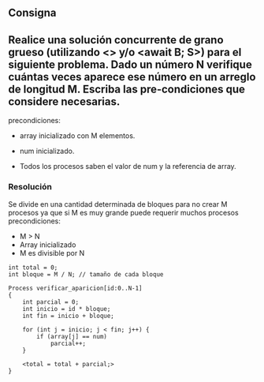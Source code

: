 ## Consigna
Realice una solución concurrente de grano grueso (utilizando <> y/o <await B; S>) para el siguiente problema. Dado un número N verifique cuántas veces aparece ese número en un arreglo de longitud M. Escriba las pre-condiciones que considere necesarias.
---
precondiciones:
- array inicializado con M elementos.

- num inicializado.

- Todos los procesos saben el valor de num y la referencia de array.

### Resolución 
Se divide en una cantidad determinada de bloques para no crear M procesos ya que si M es muy grande puede requerir muchos procesos
precondiciones: 
- M > N
- Array inicializado
- M es divisible por N
```
int total = 0;
int bloque = M / N; // tamaño de cada bloque 

Process verificar_aparicion[id:0..N-1]
{
    int parcial = 0;
    int inicio = id * bloque;
    int fin = inicio + bloque;

    for (int j = inicio; j < fin; j++) {
        if (array[j] == num)
            parcial++;
    }

    <total = total + parcial;>
}

```